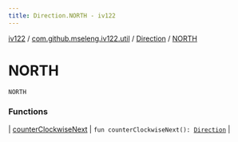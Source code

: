 ```yaml
---
title: Direction.NORTH - iv122
---
```


[iv122](../../../index.md) / [com.github.mseleng.iv122.util](../../index.md) / [Direction](../index.md) / [NORTH](.)

# NORTH

`NORTH`

### Functions

| [counterClockwiseNext](counter-clockwise-next.md) | `fun counterClockwiseNext(): `[`Direction`](../index.md) |

